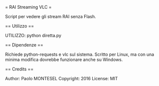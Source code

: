 = RAI Streaming VLC =

Script per vedere gli stream RAI senza Flash.

== Utilizzo ==

UTILIZZO: python diretta.py

== Dipendenze ==

Richiede python-requests e vlc sul sistema.
Scritto per Linux, ma con una minima modifica dovrebbe funzionare anche su Windows.

== Credits ==

Author: Paolo MONTESEL
Copyright: 2016
License: MIT

